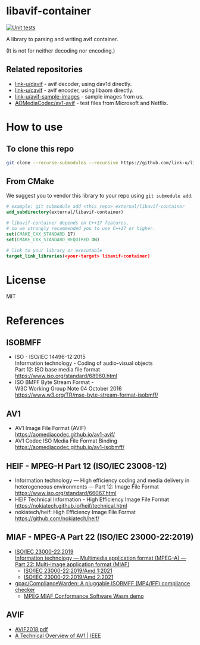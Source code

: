 # libavif-container

[![Unit tests](https://github.com/link-u/libavif-container/workflows/Unit%20tests/badge.svg)](https://github.com/link-u/libavif-container/actions?query=workflow%3A%22Unit+tests%22)

A library to parsing and writing avif container.

(It is not for neither decoding nor encoding.)

## Related repositories

 - [link-u/davif](https://github.com/link-u/davif) - avif decoder, using dav1d directly.
 - [link-u/cavif](https://github.com/link-u/cavif) - avif encoder, using libaom directly.
 - [link-u/avif-sample-images](https://github.com/link-u/avif-sample-images) - sample images from us.
 - [AOMediaCodec/av1-avif](https://github.com/AOMediaCodec/av1-avif/tree/master/testFiles) - test files from Microsoft and Netflix.

# How to use

## To clone this repo

```bash
git clone --recurse-submodules --recursive https://github.com/link-u/libavif-container.git
```

## From CMake

We suggest you to vendor this library to your repo using `git submodule add`.

```cmake
# example: git submodule add <this repo> external/libavif-container
add_subdirectory(external/libavif-container)

# libavif-container depends on C++17 features,
# so we strongly recommended you to use C++17 or higher.
set(CMAKE_CXX_STANDARD 17)
set(CMAKE_CXX_STANDARD_REQUIRED ON)

# link to your library or executable
target_link_libraries(<your-target> libavif-container)
```

# License

MIT

# References

## ISOBMFF
- ISO - ISO/IEC 14496-12:2015  
  Information technology - Coding of audio-visual objects  
  Part 12: ISO base media file format  
  https://www.iso.org/standard/68960.html
- ISO BMFF Byte Stream Format -  
  W3C Working Group Note 04 October 2016  
  https://www.w3.org/TR/mse-byte-stream-format-isobmff/

## AV1
- AV1 Image File Format (AVIF)  
  https://aomediacodec.github.io/av1-avif/
- AV1 Codec ISO Media File Format Binding  
  https://aomediacodec.github.io/av1-isobmff/

## HEIF - MPEG-H Part 12 (ISO/IEC 23008-12)
- Information technology — High efficiency coding and media delivery in heterogeneous environments — Part 12: Image File Format  
  https://www.iso.org/standard/66067.html
- HEIF Technical Information - High Efficiency Image File Format  
  https://nokiatech.github.io/heif/technical.html
- nokiatech/heif: High Efficiency Image File Format  
  https://github.com/nokiatech/heif/

## MIAF - MPEG-A Part 22 (ISO/IEC 23000-22:2019)
- [ISO/IEC 23000-22:2019<br>Information technology — Multimedia application format (MPEG-A) — Part 22: Multi-image application format (MIAF)](https://www.iso.org/standard/74417.html)
  - [ISO/IEC 23000-22:2019/Amd 1:2021](https://www.iso.org/standard/80757.html)
  - [ISO/IEC 23000-22:2019/Amd 2:2021](https://www.iso.org/standard/81634.html)
- [gpac/ComplianceWarden: A pluggable ISOBMFF (MP4/IFF) compliance checker](https://github.com/gpac/ComplianceWarden)
  - [MPEG MIAF Conformance Software Wasm demo](https://gpac.github.io/ComplianceWarden-wasm/)

## AVIF
- [AVIF2018.pdf](https://people.xiph.org/~negge/AVIF2018.pdf)
- [A Technical Overview of AV1 | IEEE](https://ieeexplore.ieee.org/document/9363937)
